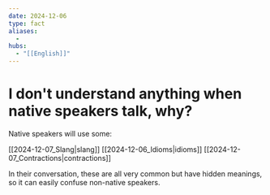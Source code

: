 ```yaml
---
date: 2024-12-06
type: fact
aliases:
  -
hubs:
  - "[[English]]"
---
```


# I don't understand anything when native speakers talk, why?

Native speakers will use some:

[[2024-12-07_Slang|slang]]
[[2024-12-06_Idioms|idioms]]
[[2024-12-07_Contractions|contractions]]

In their conversation, these are all very common but have hidden meanings, so it can easily confuse non-native speakers.


